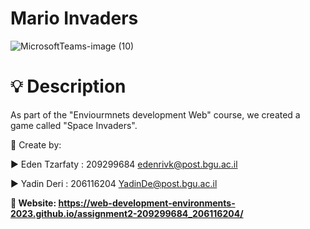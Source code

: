 # Mario Invaders

![MicrosoftTeams-image (10)](https://user-images.githubusercontent.com/101931918/235373718-11563e60-e229-4cc1-84d1-a2654a304470.png)




# 💡 Description

As part of the "Enviourmnets development Web" course, we created a game called "Space Invaders". 

📎 Create by:

▶️ Eden Tzarfaty : 209299684 edenrivk@post.bgu.ac.il

▶️ Yadin Deri : 206116204 YadinDe@post.bgu.ac.il


 **📎 Website: https://web-development-environments-2023.github.io/assignment2-209299684_206116204/**
 
